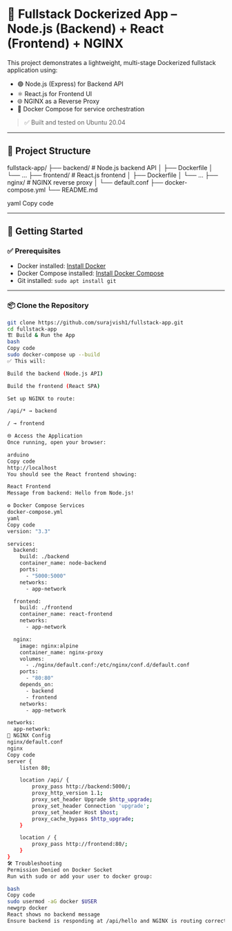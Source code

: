 # 🐳 Fullstack Dockerized App – Node.js (Backend) + React (Frontend) + NGINX

This project demonstrates a lightweight, multi-stage Dockerized fullstack application using:
- 🟢 Node.js (Express) for Backend API
- ⚛️ React.js for Frontend UI
- 🌐 NGINX as a Reverse Proxy
- 🧩 Docker Compose for service orchestration

> ✅ Built and tested on Ubuntu 20.04

---

## 📁 Project Structure

fullstack-app/
├── backend/ # Node.js backend API
│ ├── Dockerfile
│ └── ...
├── frontend/ # React.js frontend
│ ├── Dockerfile
│ └── ...
├── nginx/ # NGINX reverse proxy
│ └── default.conf
├── docker-compose.yml
└── README.md

yaml
Copy code

---

## 🚀 Getting Started

### ✅ Prerequisites

- Docker installed: [Install Docker](https://docs.docker.com/engine/install/ubuntu/)
- Docker Compose installed: [Install Docker Compose](https://docs.docker.com/compose/install/linux/)
- Git installed: `sudo apt install git`

---

### 📦 Clone the Repository

```bash
git clone https://github.com/surajvish1/fullstack-app.git
cd fullstack-app
🏗️ Build & Run the App
bash
Copy code
sudo docker-compose up --build
✅ This will:

Build the backend (Node.js API)

Build the frontend (React SPA)

Set up NGINX to route:

/api/* → backend

/ → frontend

🌐 Access the Application
Once running, open your browser:

arduino
Copy code
http://localhost
You should see the React frontend showing:

React Frontend
Message from backend: Hello from Node.js!

⚙️ Docker Compose Services
docker-compose.yml
yaml
Copy code
version: "3.3"

services:
  backend:
    build: ./backend
    container_name: node-backend
    ports:
      - "5000:5000"
    networks:
      - app-network

  frontend:
    build: ./frontend
    container_name: react-frontend
    networks:
      - app-network

  nginx:
    image: nginx:alpine
    container_name: nginx-proxy
    volumes:
      - ./nginx/default.conf:/etc/nginx/conf.d/default.conf
    ports:
      - "80:80"
    depends_on:
      - backend
      - frontend
    networks:
      - app-network

networks:
  app-network:
📝 NGINX Config
nginx/default.conf
nginx
Copy code
server {
    listen 80;

    location /api/ {
        proxy_pass http://backend:5000/;
        proxy_http_version 1.1;
        proxy_set_header Upgrade $http_upgrade;
        proxy_set_header Connection 'upgrade';
        proxy_set_header Host $host;
        proxy_cache_bypass $http_upgrade;
    }

    location / {
        proxy_pass http://frontend:80/;
    }
}
🛠️ Troubleshooting
Permission Denied on Docker Socket
Run with sudo or add your user to docker group:

bash
Copy code
sudo usermod -aG docker $USER
newgrp docker
React shows no backend message
Ensure backend is responding at /api/hello and NGINX is routing correctly.
